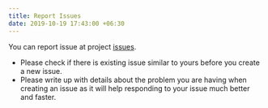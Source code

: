 ```yaml
---
title: Report Issues
date: 2019-10-19 17:43:00 +06:30
---
```


You can report issue at project [issues][1].

* Please check if there is existing issue similar to yours before you create a new issue.
* Please write up with details about the problem you are having when creating an issue as it will help responding to your issue much better and faster.

[1]: https://github.com/thantthet/keymagic/issues